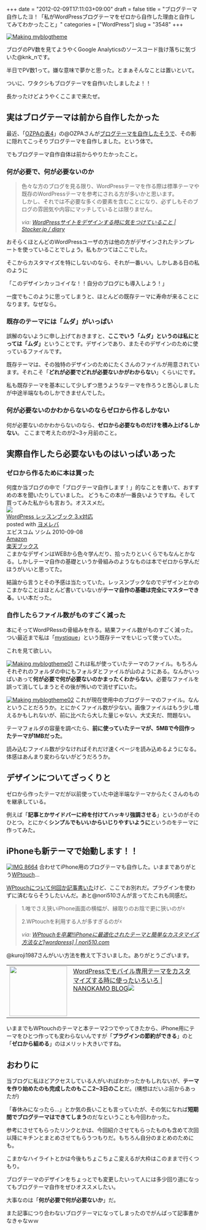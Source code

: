 +++
date = "2012-02-09T17:11:03+09:00"
draft = false
title = "ブログテーマ自作したヨ！「私がWordPressブログテーマをゼロから自作した理由と自作してみてわかったこと」"
categories = ["WordPress"]
slug = "3548"
+++

<a href="http://knk-n.com.s3-website-ap-northeast-1.amazonaws.com/images/2012/02/making_myblogtheme.png" title="Making myblogtheme"><img src="http://knk-n.com.s3-website-ap-northeast-1.amazonaws.com/images/2012/02/making_myblogtheme.png" alt="Making myblogtheme" title="making_myblogtheme.png" /></a>

ブログのPV数を見てようやくGoogle Analyticsのソースコード抜け落ちに気づいた@knk_nです。

半日でPV数1って。嫌な意味で夢かと思った。とまぁそんなことは置いといて。

ついに、ワタクシもブログテーマを自作いたしましたよ！！

長かったけどようやくここまで来たぜ。<!--more--><h2>実はブログテーマは前から自作したかった</h2>
最近、「<a href="http://ozpa-h4.com" target="_blank">OZPAの表4</a>」の@OZPAさんが<a href="http://ozpa-h4.com/2012/01/12/blog_new_theme_tsukareta/" target="_blank">ブログテーマを自作したそうで</a>、その影に隠れてこっそりブログテーマを自作しました。という体で。

でもブログテーマ自作自体は前からやりたかったこと。

<h3>何が必要で、何が必要ないのか</h3>
<blockquote cite="http://stocker.jp/diary/wordpress-site-design/" title="WordPressサイトをデザインする時に気をつけていること | Stocker.jp / diary">
<p>色々な方のブログを見る限り、WordPressテーマを作る際は標準テーマや既存のWordPressテーマを参考にされる方が多いかと思います。<br>
しかし、それでは不必要な多くの要素を含むことになり、必ずしもそのブログの雰囲気や内容にマッチしているとは限りません。</p>
<cite>via: <a href="http://stocker.jp/diary/wordpress-site-design/" target="_blank">WordPressサイトをデザインする時に気をつけていること | Stocker.jp / diary</a></cite>
</blockquote>
おそらくほとんどのWordPressユーザの方は他の方がデザインされたテンプレートを使っていることでしょう。私もかつてはここでした。

そこからカスタマイズを特にしないのなら、それが一番いい。しかしある日の私のように

「このデザインカッコイイな！！自分のブログにも導入しよう！」

一度でもこのように思ってしまうと、ほとんどの既存テーマに寿命が来ることになります。なぜなら。

<h3>既存のテーマには「ムダ」がいっぱい</h3>
誤解のないように申し上げておきますと、<strong>ここでいう「ムダ」というのは私にとっては「ムダ」</strong>ということです。デザインであり、またそのデザインのために使っているファイルです。

既存テーマは、その独特のデザインのためにたくさんのファイルが用意されています。それこそ「<strong>どれが必要でどれが必要ないかがわからない</strong>」くらいにです。

私も既存テーマを基本にして少しずつ思うようなテーマを作ろうと苦心しましたが中途半端なものしかできませんでした。

<h3>何が必要ないのかわからないのならゼロから作るしかない</h3>
何が必要ないのかわからないのなら、<strong>ゼロから必要なものだけを積み上げるしかない</strong>。
ここまで考えたのが2~3ヶ月前のこと。

<h2>実際自作したら必要ないものはいっぱいあった</h2>
<h3>ゼロから作るために本は買った</h3>
何度か当ブログの中で「ブログテーマ自作します！」的なことを書いて、おすすめの本を聞いたりしていました。
どうもこの本が一番良いようですね。そして買ってみた私からも言おう。オススメだ。
<div class="booklink-box"><div class="booklink-image"><a href="http://www.amazon.co.jp/exec/obidos/asin/4883377245/knkn-22/" name="booklink" rel="nofollow" target="_blank"><img src="http://ecx.images-amazon.com/images/I/51M0dcqriiL._SL160_.jpg" /></a></div><div class="booklink-info"><div class="booklink-name"><a href="http://www.amazon.co.jp/exec/obidos/asin/4883377245/knkn-22/" rel="nofollow" name="booklink" target="_blank">WordPress レッスンブック 3.x対応</a><div class="booklink-powered-date">posted with <a href="http://yomereba.com" target="_blank">ヨメレバ</a></div></div><div class="booklink-detail" >エビスコム ソシム 2010-09-08    </div><div class="booklink-link2"><div class="shoplinkamazon"><a href="http://www.amazon.co.jp/exec/obidos/asin/4883377245/knkn-22/" rel="nofollow" target="_blank" title="アマゾン" >Amazon</a></div><div class="shoplinkrakuten"><a href="http://pt.afl.rakuten.co.jp/c/0dde77ec.b168ef29/?url=http%3A%2F%2Fbooks.rakuten.co.jp%2Frb%2F6719352%2F" rel="nofollow" target="_blank" title="楽天ブックス" >楽天ブックス</a></div></div></div></div>
こまかなデザインはWEBから色々学んだり、拾ったりといくらでもなんとかなる。しかしテーマ自作の基礎というか骨組みのようなものは本でゼロから学んだほうがいいと思ってた。

結論から言うとその予感は当たっていた。レッスンブックなのでデザインとかのこまかなことはほとんど書いていないが<strong>テーマ自作の基礎は完全にマスターできる</strong>。いい本だった。

<h3>自作したらファイル数がものすごく減った</h3>
本にそってWordPRessの骨組みを作る。結果ファイル数がものすごく減った。つい最近まで私は「<a href="http://wordpress.org/extend/themes/mystique" target="_blank">mystique</a>」という既存テーマをいじって使っていた。

これを見て欲しい。


<a href="http://knk-n.com.s3-website-ap-northeast-1.amazonaws.com/images/2012/02/making_myblogtheme01.png" title="Making myblogtheme01"><img src="http://knk-n.com.s3-website-ap-northeast-1.amazonaws.com/images/2012/02/making_myblogtheme01.png" alt="Making myblogtheme01" title="making_myblogtheme01.png" /></a>
これは私が使っていたテーマのファイル。もちろんそれぞれのフォルダの中にもフォルダとファイルが山のようにある。なんかいっぱいあって<strong>何が必要で何が必要ないのかまったくわからない</strong>。必要なファイルを誤って消してしまうとその後が怖いので消せずにいた。


<a href="http://knk-n.com.s3-website-ap-northeast-1.amazonaws.com/images/2012/02/making_myblogtheme02.png" title="Making myblogtheme02"><img src="http://knk-n.com.s3-website-ap-northeast-1.amazonaws.com/images/2012/02/making_myblogtheme02.png" alt="Making myblogtheme02" title="making_myblogtheme02.png" /></a>
これが現在使用中のブログテーマのファイル。なんということだろうか。とにかくファイル数が少ない。画像ファイルはもう少し増えるかもしれないが、前に比べたら大した量じゃない。大丈夫だ、問題ない。

テーマフォルダの容量を調べたら、<strong>前に使っていたテーマが、5MBで今回作ったテーマが1MBだった</strong>。

読み込むファイル数が少なければそれだけ速くページを読み込めるようになる。体感はあんまり変わらないがどうだろうか。

<h2>デザインについてざっくりと</h2>
ゼロから作ったテーマだが以前使っていた中途半端なテーマからたくさんのものを継承している。

例えば「<strong>記事とかサイドバーに枠を付けてハッキリ強調させる</strong>」というのがそのひとつ。とにかく<strong>シンプルでもいいからいじりやすいように</strong>というのをテーマに作ってみた。

<h2>iPhoneも新テーマで始動します！！</h2>
<a href="http://knk-n.com.s3-website-ap-northeast-1.amazonaws.com/images/2012/02/IMG_8664.png" title="IMG 8664"><img src="http://knk-n.com.s3-website-ap-northeast-1.amazonaws.com/images/2012/02/IMG_8664.png" alt="IMG 8664" title="IMG_8664.PNG" /></a>
合わせてiPhone用のブログテーマも自作した。いままでありがとう<a href="http://wordpress.org/extend/plugins/wptouch/" target="_blank">WPtouch</a>…

<a href="http://knk-n.com/category/wordpress_/wptouch/" target="_blank">WPtouchについて何回か記事書いた</a>けど、ここでお別れだ。プラグインを使わずに済むならそうしたいんだ。あと@nori510さんが言ってたこれも同感だ。

<blockquote cite="http://nori510.com/archives/7103" title="WPtouchを卒業!!iPhoneに最適化されたテーマと簡単なカスタマイズ方法など[wordpress] | nori510.com">
<p>1.唯でさえ狭いiPhone画面の横幅が、縁取りのお陰で更に狭いのが☓</p>
<p>2.WPtouchを利用する人が多すぎるのが☓</strong></p>
<cite>via: <a href="http://nori510.com/archives/7103" target="_blank">WPtouchを卒業!!iPhoneに最適化されたテーマと簡単なカスタマイズ方法など[wordpress] | nori510.com</a></cite>
</blockquote>

@kuroji1987さんがいい方法を教えて下さいました。ありがとうございます。
<table width="100%"><td valign="top" width="150"><a href="http://nanokamo.com/articles/web-service/wordpress/wordpress-mobile.html" target="_blank"><img border="0" src="http://capture.heartrails.com/150x130/shadow?http://nanokamo.com/articles/web-service/wordpress/wordpress-mobile.html"  width="150" height="130" /></a></td><td valign="top"><a  href="http://nanokamo.com/articles/web-service/wordpress/wordpress-mobile.html" target="_blank">WordPressでモバイル専用テーマをカスタマイズする時に使ったいろいろ | NANOKAMO BLOG</a><a href="http://b.hatena.ne.jp/entry/http://nanokamo.com/articles/web-service/wordpress/wordpress-mobile.html" target="_blank"><img border="0" src="http://b.hatena.ne.jp/entry/image/large/http://nanokamo.com/articles/web-service/wordpress/wordpress-mobile.html" /></a></td></table>

いままでもWPtouchのテーマと本テーマ2つでやってきたから、iPhone用にテーマをひとつ作っても変わらないんですが「<strong>プラグインの節約ができる</strong>」のと「<strong>ゼロから組める</strong>」のはメリット大きいですね。

<h2>おわりに</h2>
当ブログに私ほどアクセスしている人がいればわかったかもしれないが、<strong>テーマを作り始めたのも完成したのもここ2~3日のこと</strong>だ。(構想はだいぶ前からあったが)

「春休みになったら…」とか気の長いことも言っていたが、その気になれば<strong>短期間でブログテーマはできてしまう</strong>のだなということも今回わかった。

参考にさせてもらったリンクとかは、今回紹介させてもらったものも含めて次回以降にキチンとまとめさせてもらうつもりだ。もちろん自分のまとめのためにも。

こまかなハイライトとかは今後もちょこちょこ変えるが大枠はこのままで行くつもり。

ブログテーマのデザインをちょっとでも変更したいって人には多少回り道になってもブログテーマ自作をぜひオススメしたい。

大事なのは「<strong>何が必要で何が必要ないか</strong>」だ。

また記事につり合わないブログテーマになってしまったのでがんばって記事書かなきゃなｗｗ
